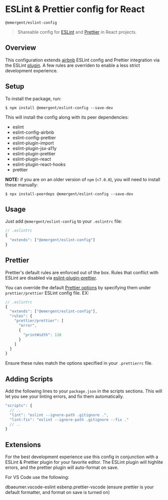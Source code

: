 # ESLint &amp; Prettier config for React

`@emergent/eslint-config`

> Shareable config for [ESLint](https://eslint.org/) and [Prettier](https://prettier.io/) in React projects.

## Overview

This configuration extends [airbnb](https://www.npmjs.com/package/eslint-config-airbnb) ESLint config and Prettier integration via the ESLint [plugin](https://github.com/prettier/eslint-plugin-prettier). A few rules are overriden to enable a less strict development experience.

## Setup

To install the package, run:

```shell
$ npm install @emergent/eslint-config --save-dev
```

This will install the config along with its peer dependencies:

- eslint
- eslint-config-airbnb
- eslint-config-prettier
- eslint-plugin-import
- eslint-plugin-jsx-a11y
- eslint-plugin-prettier
- eslint-plugin-react
- eslint-plugin-react-hooks
- prettier

**NOTE:** if you are on an older version of `npm` (`<7.0.0`), you will need to install these manually:

```shell
$ npx install-peerdeps @emergent/eslint-config --save-dev
```

## Usage

Just add `@emergent/eslint-config` to your `.eslintrc` file:

```jsx
// .eslintrc
{
  "extends": ["@emergent/eslint-config"]
}
```

## Prettier

Prettier's default rules are enforced out of the box. Rules that conflict with ESLint are disabled via [eslint-plugin-prettier](https://github.com/prettier/eslint-plugin-prettier).

You can override the default [Prettier options](https://prettier.io/docs/en/options.html) by specifying them under `prettier/prettier` ESLint config file. EX:

```jsx
// .eslintrc
{
  "extends": ["@emergent/eslint-config"],
  "rules": {
    "prettier/prettier": [
      "error",
      {
        "printWidth": 110
      }
    ]
  }
}
```

Ensure these rules match the options specified in your `.prettierrc` file.

## Adding Scripts

Add the following lines to your `package.json` in the scripts sections. This will let you see your linting errors, and fix them automatically.

```jsx
"scripts": {
  // ..
  "lint": "eslint --ignore-path .gitignore .",
  "lint:fix": "eslint --ignore-path .gitignore --fix ."
  // ..
}
```

## Extensions

For the best development experience use this config in conjunction with a ESLint & Prettier plugin for your favorite editor. The ESLint plugin will highlite errors, and the prettier plugin will auto-format on save.

For VS Code use the following:

dbaeumer.vscode-eslint
esbenp.prettier-vscode (ensure prettier is your default formatter, and format on save is turned on)
